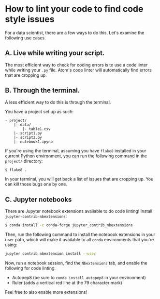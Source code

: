# How to lint your code to find code style issues

For a data scientist, there are a few ways to do this. Let's examine the following use cases.

## A. Live while writing your script.

The most efficient way to check for coding errors is to use a code linter while writing your `.py` file. Atom's code linter will automatically find errors that are cropping up.

## B. Through the terminal.

A less efficient way to do this is through the terminal.

You have a project set up as such:

```
- project/
    |- data/
        |- table1.csv
    |- script1.py
    |- script2.py
    |- notebook1.ipynb
```

If you're using the terminal, assuming you have `flake8` installed in your current Python environment, you can run the following command in the `project/` directory:

```bash
$ flake8 .
```

In your terminal, you will get back a list of issues that are cropping up. You can kill those bugs one by one.

## C. Jupyter notebooks

There are Jupyter notebook extensions available to do code linting! Install `jupyter-contrib-nbextensions`:

```bash
$ conda install -c conda-forge jupyter_contrib_nbextensions
```

Then, run the following command to install the notebook extensions in your user path, which will make it available to all `conda` environments that you're using:

```bash
jupyter contrib nbextension install --user
```

Now, run a notebook session, find the `Nbextensions` tab, and enable the following for code linting:

- Autopep8 (be sure to `conda install autopep8` in your environment)
- Ruler (adds a vertical red line at the 79 character mark)

Feel free to also enable more extensions!
